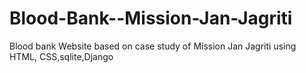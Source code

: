 # Blood-Bank--Mission-Jan-Jagriti
Blood bank Website based on case study of Mission Jan Jagriti using HTML, CSS,sqlite,Django
